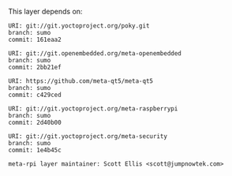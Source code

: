 This layer depends on:

    URI: git://git.yoctoproject.org/poky.git
    branch: sumo
    commit: 161eaa2

    URI: git://git.openembedded.org/meta-openembedded
    branch: sumo
    commit: 2bb21ef

    URI: https://github.com/meta-qt5/meta-qt5
    branch: sumo
    commit: c429ced

    URI: git://git.yoctoproject.org/meta-raspberrypi 
    branch: sumo
    commit: 2d40b00

    URI: git://git.yoctoproject.org/meta-security
    branch: sumo
    commit: 1e4b45c

    meta-rpi layer maintainer: Scott Ellis <scott@jumpnowtek.com>
